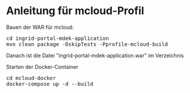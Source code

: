 # Anleitung für mcloud-Profil

Bauen der WAR für mcloud:
<pre>
cd ingrid-portal-mdek-application
mvn clean package -DskipTests -Pprofile-mcloud-build
</pre>

Danach ist die Datei "ingrid-portal-mdek-application.war" im Verzeichnis

Starten der Docker-Container
<pre>
cd mcloud-docker
docker-compose up -d --build
</pre>